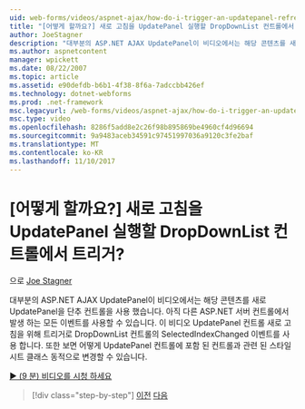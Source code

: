 ```yaml
---
uid: web-forms/videos/aspnet-ajax/how-do-i-trigger-an-updatepanel-refresh-from-a-dropdownlist-control
title: "[어떻게 할까요?] 새로 고침을 UpdatePanel 실행할 DropDownList 컨트롤에서 트리거? | Microsoft 문서"
author: JoeStagner
description: "대부분의 ASP.NET AJAX UpdatePanel이 비디오에서는 해당 콘텐츠를 새로 UpdatePanel을 단추 컨트롤을 사용 했습니다. 아직 모든 이벤트를 사용할 수 있습니다..."
ms.author: aspnetcontent
manager: wpickett
ms.date: 08/22/2007
ms.topic: article
ms.assetid: e90defdb-b6b1-4f38-8f6a-7adccbb426ef
ms.technology: dotnet-webforms
ms.prod: .net-framework
msc.legacyurl: /web-forms/videos/aspnet-ajax/how-do-i-trigger-an-updatepanel-refresh-from-a-dropdownlist-control
msc.type: video
ms.openlocfilehash: 8286f5add8e2c26f98b895869be4960cf4d96694
ms.sourcegitcommit: 9a9483aceb34591c97451997036a9120c3fe2baf
ms.translationtype: MT
ms.contentlocale: ko-KR
ms.lasthandoff: 11/10/2017
---
```

<a name="how-do-i-trigger-an-updatepanel-refresh-from-a-dropdownlist-control"></a>[어떻게 할까요?] 새로 고침을 UpdatePanel 실행할 DropDownList 컨트롤에서 트리거?
====================
으로 [Joe Stagner](https://github.com/JoeStagner)

대부분의 ASP.NET AJAX UpdatePanel이 비디오에서는 해당 콘텐츠를 새로 UpdatePanel을 단추 컨트롤을 사용 했습니다. 아직 다른 ASP.NET 서버 컨트롤에서 발생 하는 모든 이벤트를 사용할 수 있습니다. 이 비디오 UpdatePanel 컨트롤 새로 고침을 위해 트리거로 DropDownList 컨트롤의 SelectedIndexChanged 이벤트를 사용 합니다. 또한 보면 어떻게 UpdatePanel 컨트롤에 포함 된 컨트롤과 관련 된 스타일 시트 클래스 동적으로 변경할 수 있습니다.

[&#9654; (9 분) 비디오를 시청 하세요](https://channel9.msdn.com/Blogs/ASP-NET-Site-Videos/how-do-i-trigger-an-updatepanel-refresh-from-a-dropdownlist-control)

>[!div class="step-by-step"]
[이전](how-do-i-implement-the-persistent-communications-pattern-using-web-services.md)
[다음](how-do-i-create-an-aspnet-ajax-extender-from-scratch.md)
